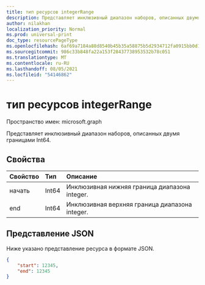 ```yaml
---
title: тип ресурсов integerRange
description: Представляет инклюзивный диапазон наборов, описанных двумя границами Int64.
author: nilakhan
localization_priority: Normal
ms.prod: universal-print
doc_type: resourcePageType
ms.openlocfilehash: 6af69a7184a88d8540b45b35a58875b5d2934712fa0915bb0d1e59df2623697d
ms.sourcegitcommit: 986c33b848fa22a153f28437738953532b78c051
ms.translationtype: MT
ms.contentlocale: ru-RU
ms.lasthandoff: 08/05/2021
ms.locfileid: "54146862"
---
```

# <a name="integerrange-resource-type"></a>тип ресурсов integerRange

Пространство имен: microsoft.graph

Представляет инклюзивный диапазон наборов, описанных двумя границами Int64.

## <a name="properties"></a>Свойства
| Свойство     | Тип        | Описание |
|:-------------|:------------|:------------|
|начать|Int64|Инклюзивная нижняя граница диапазона integer.|
|end|Int64|Инклюзивная верхняя граница диапазона integer.|

## <a name="json-representation"></a>Представление JSON

Ниже указано представление ресурса в формате JSON.
<!-- {
  "blockType": "resource",
  "@odata.type": "microsoft.graph.integerRange"
}
-->
```json
{
    "start": 12345,
    "end": 12345
}
```